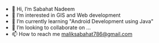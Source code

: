 - 👋 Hi, I’m Sabahat Nadeem
- 👀 I’m interested in GIS and Web development
- 🌱 I’m currently learning "Android Development using Java"
- 💞️ I’m looking to collaborate on ...
- 📫 How to reach me maliksabahat786@gmail.com


